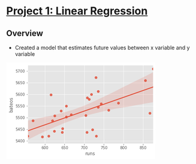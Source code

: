 # [Project 1: Linear Regression](https://miguelbarr11.github.io/Data-Science-Portfolio/)

## Overview
* Created a model that estimates future values between x variable and y variable 

![Figure No.1](https://github.com/miguelbarr11/Data-Science-Portfolio/blob/main/Images/Project%201/REGRESION.png)

